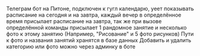 Телеграм бот на Питоне, подключен к гугл календарю, уеет показывать расписание на сегодня и на завтра, каждый вечер в определённое время присылает расписание на завтра,
так же при вызове определённой команды присылает 1 рандомное занятие и несколько фото к этому занятию (Например, "Рисование" и 5 фото рисунков)
Пути к фото и названия занятий хранятся в базе данных
Добавить и удалить категорию или фото можно через админку в боте
